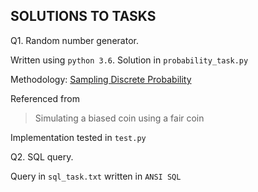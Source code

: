 SOLUTIONS TO TASKS
------------------

Q1. Random number generator.

Written using `python 3.6`. Solution in `probability_task.py`


Methodology: [Sampling Discrete Probability](http://keithschwarz.com/darts-dice-coins/)

Referenced from
> Simulating a biased coin using a fair coin


Implementation tested in `test.py`



Q2. SQL query.
 
Query in `sql_task.txt` written in `ANSI SQL`

